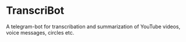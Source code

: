 # TranscriBot
A telegram-bot for transcribation and summarization of YouTube videos, voice messages, circles etc. 
